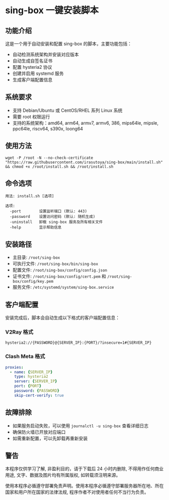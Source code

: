 # sing-box 一键安装脚本

## 功能介绍

这是一个用于自动安装和配置 sing-box 的脚本，主要功能包括：

- 自动检测系统架构并安装对应版本
- 自动生成自签名证书
- 配置 hysteria2 协议
- 创建并启用 systemd 服务
- 生成客户端配置信息

## 系统要求

- 支持 Debian/Ubuntu 或 CentOS/RHEL 系列 Linux 系统
- 需要 root 权限运行
- 支持的系统架构：amd64, arm64, armv7, armv6, 386, mips64le, mipsle, ppc64le, riscv64, s390x, loong64

## 使用方法

```shell
wget -P /root -N --no-check-certificate "https://raw.githubusercontent.com/irasutoya/sing-box/main/install.sh" && chmod +x /root/install.sh && /root/install.sh
```

## 命令选项

```shell
用法: install.sh [选项]

选项:
  -port        设置监听端口 (默认: 443)
  -password    设置访问密码 (默认: 随机生成)
  -uninstall   卸载 sing-box 服务及所有相关文件
  -help        显示帮助信息
```

## 安装路径

- 主目录: `/root/sing-box`
- 可执行文件: `/root/sing-box/bin/sing-box`
- 配置文件: `/root/sing-box/config/config.json`
- 证书文件: `/root/sing-box/config/cert.pem` 和 `/root/sing-box/config/key.pem`
- 服务文件: `/etc/systemd/system/sing-box.service`

## 客户端配置

安装完成后，脚本会自动生成以下格式的客户端配置信息：

### V2Ray 格式

```
hysteria2://{PASSWORD}@{SERVER_IP}:{PORT}/?insecure=1#{SERVER_IP}
```

### Clash Meta 格式

```yaml
proxies:
  - name: {SERVER_IP}
    type: hysteria2
    server: {SERVER_IP}
    port: {PORT}
    password: {PASSWORD}
    skip-cert-verify: true
```

## 故障排除

- 如果服务启动失败，可以使用 `journalctl -u sing-box` 查看详细日志
- 确保防火墙已开放对应端口
- 如需重新配置，可以先卸载再重新安装

## 警告

本程序仅供学习了解, 非盈利目的，请于下载后 24 小时内删除, 不得用作任何商业用途, 文字、数据及图片均有所属版权, 如转载须注明来源。

使用本程序必循遵守部署免责声明。使用本程序必循遵守部署服务器所在地、所在国家和用户所在国家的法律法规, 程序作者不对使用者任何不当行为负责。
